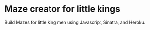 Maze creator for little kings
==============

Build Mazes for little king men using Javascript, Sinatra, and Heroku.
